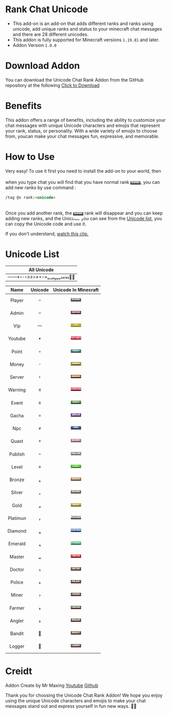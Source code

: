 # Rank Chat Unicode 

* This add-on is an add-on that adds different ranks and ranks using unicode, add unique ranks and status to your minecraft chat messages and there are 28 different unicodes.
* This addon is fully supported for Minecraft versions `1.19.81` and later.
* Addon Version `1.0.0`

# Download Addon
 You can download the Unicode Chat Rank Addon from the GitHub repository at the following [Click to Download](https://github.com/MrMaxing/Chat-Rank-Unicode/archive/refs/heads/main.zip)

# Benefits
 This addon offers a range of benefits, including the ability to customize your chat messages with unique Unicode characters and emojis that represent your rank, status, or personality. With a wide variety of emojis to choose from, youcan make your chat messages fun, expressive, and memorable. 

# How to Use
 Very easy! To use it first you need to install the add-on to your world, then when you type chat you will find that you have normal rank <img src="https://raw.githubusercontent.com/MrMaxing/Data-Of-Readme/main/Rank%20Chat%20Unicode/Unicode_03.gif" style="position: relative; top: 13px;">, you can add new ranks by use command :
```md
/tag @s rank:<unicode>
```
Once you add another rank, the <img src="https://raw.githubusercontent.com/MrMaxing/Data-Of-Readme/main/Rank%20Chat%20Unicode/Unicode_03.gif" style="position: relative; top: 13px;"> rank will disappear and you can keep adding new ranks, and the Unicode you can see from the [Unicode list](https://github.com/MrMaxing/Chat-Rank-Unicode#unicode-list), you can copy the Unicode code and use it.

If you don't understand, [watch this clip.](https://youtu.be/URjFtra0yB4)

# Unicode List

| All Unicode |
|:-----------:|
|  |

| Name | Unicode | Unicode In Minecraft |
|:-----------:|:------------:|:------------:|
| Player |  | ![](https://raw.githubusercontent.com/MrMaxing/Data-Of-Readme/main/Rank%20Chat%20Unicode/Unicode_03.gif) |
| Admin |  | ![](https://raw.githubusercontent.com/MrMaxing/Data-Of-Readme/main/Rank%20Chat%20Unicode/Unicode_04.gif) |
| Vip |  | ![](https://raw.githubusercontent.com/MrMaxing/Data-Of-Readme/main/Rank%20Chat%20Unicode/Unicode_05.gif) |
| Youtube |  | ![](https://raw.githubusercontent.com/MrMaxing/Data-Of-Readme/main/Rank%20Chat%20Unicode/Unicode_06.gif) |
| Point |  | ![](https://raw.githubusercontent.com/MrMaxing/Data-Of-Readme/main/Rank%20Chat%20Unicode/Unicode_07.gif) |
| Money |  | ![](https://raw.githubusercontent.com/MrMaxing/Data-Of-Readme/main/Rank%20Chat%20Unicode/Unicode_08.gif) |
| Server |  | ![](https://raw.githubusercontent.com/MrMaxing/Data-Of-Readme/main/Rank%20Chat%20Unicode/Unicode_09.gif) |
| Warning |  | ![](https://raw.githubusercontent.com/MrMaxing/Data-Of-Readme/main/Rank%20Chat%20Unicode/Unicode_10.gif) |
| Event |  | ![](https://raw.githubusercontent.com/MrMaxing/Data-Of-Readme/main/Rank%20Chat%20Unicode/Unicode_11.gif) |
| Gacha |  | ![](https://raw.githubusercontent.com/MrMaxing/Data-Of-Readme/main/Rank%20Chat%20Unicode/Unicode_12.gif) |
| Npc |  | ![](https://raw.githubusercontent.com/MrMaxing/Data-Of-Readme/main/Rank%20Chat%20Unicode/Unicode_13.gif) |
| Quast |  | ![](https://raw.githubusercontent.com/MrMaxing/Data-Of-Readme/main/Rank%20Chat%20Unicode/Unicode_14.gif) |
| Publish |  | ![](https://raw.githubusercontent.com/MrMaxing/Data-Of-Readme/main/Rank%20Chat%20Unicode/Unicode_15.gif) |
| Level |  | ![](https://raw.githubusercontent.com/MrMaxing/Data-Of-Readme/main/Rank%20Chat%20Unicode/Unicode_16.gif) |
| Bronze |  | ![](https://raw.githubusercontent.com/MrMaxing/Data-Of-Readme/main/Rank%20Chat%20Unicode/Unicode_17.gif) |
| Silver |  | ![](https://raw.githubusercontent.com/MrMaxing/Data-Of-Readme/main/Rank%20Chat%20Unicode/Unicode_18.gif) |
| Gold |  | ![](https://raw.githubusercontent.com/MrMaxing/Data-Of-Readme/main/Rank%20Chat%20Unicode/Unicode_19.gif) |
| Platimun |  | ![](https://raw.githubusercontent.com/MrMaxing/Data-Of-Readme/main/Rank%20Chat%20Unicode/Unicode_20.gif) |
| Diamond |  | ![](https://raw.githubusercontent.com/MrMaxing/Data-Of-Readme/main/Rank%20Chat%20Unicode/Unicode_21.gif) |
| Emerald |  | ![](https://raw.githubusercontent.com/MrMaxing/Data-Of-Readme/main/Rank%20Chat%20Unicode/Unicode_22.gif) |
| Master |  | ![](https://raw.githubusercontent.com/MrMaxing/Data-Of-Readme/main/Rank%20Chat%20Unicode/Unicode_23.gif) |
| Doctor |  | ![](https://raw.githubusercontent.com/MrMaxing/Data-Of-Readme/main/Rank%20Chat%20Unicode/Unicode_24.gif) |
| Police |  | ![](https://raw.githubusercontent.com/MrMaxing/Data-Of-Readme/main/Rank%20Chat%20Unicode/Unicode_25.gif) |
| Miner |  | ![](https://raw.githubusercontent.com/MrMaxing/Data-Of-Readme/main/Rank%20Chat%20Unicode/Unicode_26.gif) |
| Farmer |  | ![](https://raw.githubusercontent.com/MrMaxing/Data-Of-Readme/main/Rank%20Chat%20Unicode/Unicode_27.gif) |
| Angler |  | ![](https://raw.githubusercontent.com/MrMaxing/Data-Of-Readme/main/Rank%20Chat%20Unicode/Unicode_28.gif) |
| Bandit |  | ![](https://raw.githubusercontent.com/MrMaxing/Data-Of-Readme/main/Rank%20Chat%20Unicode/Unicode_29.gif) |
| Logger |  | ![](https://raw.githubusercontent.com/MrMaxing/Data-Of-Readme/main/Rank%20Chat%20Unicode/Unicode_30.gif) |

# Creidt

Addon Create by Mr Maxing 
[Youtube](https://www.youtube.com/@MrMaxing)
[Github](https://github.com/MrMaxing)

 Thank you for choosing the Unicode Chat Rank Addon! We hope you enjoy using the unique Unicode characters and emojis to make your chat messages stand out and express yourself in fun new ways. 💫👏
